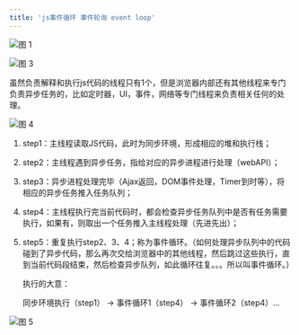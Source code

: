 ```yaml
---
title: 'js事件循环 事件轮询 event loop'
---
```


![图 1](https://gitee.com/wongabner/picgo/raw/master/2021-03-23-19-04-03.png)  

![图 3](https://gitee.com/wongabner/picgo/raw/master/2021-03-23-19-05-05.png)  

虽然负责解释和执行js代码的线程只有1个，但是浏览器内部还有其他线程来专门负责异步任务的，比如定时器，UI，事件，网络等专门线程来负责相关任何的处理。

![图 4](https://gitee.com/wongabner/picgo/raw/master/2021-03-23-19-05-32.png)  

1. step1：主线程读取JS代码，此时为同步环境，形成相应的堆和执行栈；

2. step2：主线程遇到异步任务，指给对应的异步进程进行处理（webAPI）；

3. step3：异步进程处理完毕（Ajax返回，DOM事件处理，Timer到时等），将相应的异步任务推入任务队列；

4. step4：主线程执行完当前代码时，都会检查异步任务队列中是否有任务需要执行，如果有，则取出一个任务推入主线程处理（先进先出）；

5. step5：重复执行step2、3、4；称为事件循环。（如何处理异步队列中的代码碰到了异步代码，那么再次交给浏览器中的其他线程，然后跳过这些执行，直到当前代码段结束，然后检查异步队列，如此循环往复。。。所以叫事件循环。） 

   执行的大意： 

    同步环境执行（step1） -> 事件循环1（step4） -> 事件循环2（step4）…

![图 5](https://gitee.com/wongabner/picgo/raw/master/2021-03-23-19-05-58.png)  
